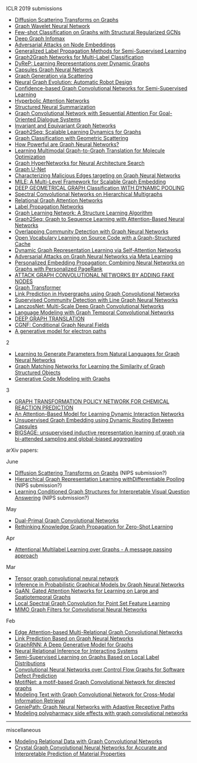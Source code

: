 ICLR 2019 submissions

- [Diffusion Scattering Transforms on Graphs](https://openreview.net/forum?id=BygqBiRcFQ)
- [Graph Wavelet Neural Network](https://openreview.net/forum?id=H1ewdiR5tQ)
- [Few-shot Classification on Graphs with Structural Regularized GCNs](https://openreview.net/forum?id=r1znKiAcY7)
- [Deep Graph Infomax](https://openreview.net/forum?id=rklz9iAcKQ)
- [Adversarial Attacks on Node Embeddings](https://openreview.net/forum?id=Sye7qoC5FQ)
- [Generalized Label Propagation Methods for Semi-Supervised Learning ](https://openreview.net/group?id=ICLR.cc/2019/Conference)
- [Graph2Graph Networks for Multi-Label Classification](https://openreview.net/pdf?id=r1xYr3C5t7)
- [DyReP: Learning Representations over Dynamic Graphs](https://openreview.net/forum?id=HyePrhR5KX)
- [Capsules Graph Neural Network](https://openreview.net/forum?id=Byl8BnRcYm)
- [Graph Generation via Scattering](https://openreview.net/forum?id=HyxSBh09t7)
- [Neural Graph Evolution: Automatic Robot Design](https://openreview.net/forum?id=BkgWHnR5tm)
- [Confidence-based Graph Convolutional Networks for Semi-Supervised Learning ](https://openreview.net/forum?id=HklUN3RcFX)
- [Hyperbolic Attention Networks](https://openreview.net/forum?id=rJxHsjRqFQ)
- [Structured Neural Summarization](https://openreview.net/forum?id=H1ersoRqtm)
- [Graph Convolutional Network with Sequential Attention For Goal-Oriented Dialogue Systems](https://openreview.net/forum?id=Skz-3j05tm)
- [Invariant and Equivariant Graph Networks](https://openreview.net/forum?id=Syx72jC9tm)
- [Graph2Seq: Scalable Learning Dynamics for Graphs](https://openreview.net/forum?id=Ske7ToC5Km)
- [Graph Classification with Geometric Scattering](https://openreview.net/forum?id=SygK6sA5tX)
- [How Powerful are Graph Neural Networks?](https://openreview.net/forum?id=ryGs6iA5Km)
- [Learning Multimodal Graph-to-Graph Translation for Molecule Optimization](https://openreview.net/forum?id=B1xJAsA5F7)
- [Graph HyperNetworks for Neural Architecture Search](https://openreview.net/forum?id=rkgW0oA9FX)
- [Graph U-Net](https://openreview.net/forum?id=HJePRoAct7)
- [Characterizing Malicious Edges targeting on Graph Neural Networks](https://openreview.net/forum?id=HJxdAoCcYX)
- [MILE: A Multi-Level Framework for Scalable Graph Embedding](https://openreview.net/forum?id=HJeKCi0qYX)
- [DEEP GEOMETRICAL GRAPH Classification WITH DYNAMIC POOLING](https://openreview.net/forum?id=Hkes0iR9KX)
- [Spectral Convolutional Networks on Hierarchical Multigraphs](https://openreview.net/forum?id=ryxsCiAqKm)
- [Relational Graph Attention Networks](https://openreview.net/forum?id=Bklzkh0qFm)
- [Label Propagation Networks](https://openreview.net/forum?id=r1g7y2RqYX)
- [Graph Learning Network: A Structure Learning Algorithm](https://openreview.net/forum?id=HylRk2A5FQ)
- [Graph2Seq: Graph to Sequence Learning with Attention-Based Neural Networks](https://openreview.net/forum?id=SkeXehR9t7)
- [Overlapping Community Detection with Graph Neural Networks](https://openreview.net/forum?id=HklQxnC5tX)
- [Open Vocabulary Learning on Source Code with a Graph-Structured Cache](https://openreview.net/forum?id=SkNSehA9FQ)
- [Dynamic Graph Representation Learning via Self-Attention Networks](https://openreview.net/forum?id=HylsgnCcFQ)
- [Adversarial Attacks on Graph Neural Networks via Meta Learning](https://openreview.net/forum?id=Bylnx209YX)
- [Personalized Embedding Propagation: Combining Neural Networks on Graphs with Personalized PageRank](https://openreview.net/forum?id=H1gL-2A9Ym)
- [ATTACK GRAPH CONVOLUTIONAL NETWORKS BY ADDING FAKE NODES](https://openreview.net/forum?id=rke8ZhCcFQ)
- [Graph Transformer](https://openreview.net/forum?id=HJei-2RcK7)
- [Link Prediction in Hypergraphs using Graph Convolutional Networks](https://openreview.net/forum?id=ryeaZhRqFm)
- [Supervised Community Detection with Line Graph Neural Networks](https://openreview.net/forum?id=H1g0Z3A9Fm)
- [LanczosNet: Multi-Scale Deep Graph Convolutional Networks](https://openreview.net/forum?id=BkedznAqKQ)
- [Language Modeling with Graph Temporal Convolutional Networks](https://openreview.net/forum?id=HJlYzhR9tm)
- [DEEP GRAPH TRANSLATION](https://openreview.net/forum?id=SJz6MnC5YQ)
- [CGNF: Conditional Graph Neural Fields](https://openreview.net/forum?id=ryxMX2R9YQ)
- [A generative model for electron paths](https://openreview.net/forum?id=r1x4BnCqKX&noteId=Byxatx75nQ)

2
- [Learning to Generate Parameters from Natural Languages for Graph Neural Networks](https://openreview.net/forum?id=SkgzYiRqtX)
- [Graph Matching Networks for Learning the Similarity of Graph Structured Objects](https://openreview.net/forum?id=S1xiOjC9F7)
- [Generative Code Modeling with Graphs](https://openreview.net/forum?id=Bke4KsA5FX)


3
- [GRAPH TRANSFORMATION POLICY NETWORK FOR CHEMICAL REACTION PREDICTION](https://openreview.net/forum?id=r1f78iAcFm)
- [An Attention-Based Model for Learning Dynamic Interaction Networks](https://openreview.net/forum?id=rJEGwo0cFX)
- [Unsupervised Graph Embedding using Dynamic Routing Between Capsules](https://openreview.net/forum?id=SkeiPsAqK7)
- [BIGSAGE: unsupervised inductive representation learning of graph via bi-attended sampling and global-biased aggregating ](https://openreview.net/forum?id=SygxYoC5FX)


arXiv papers:

June
- [Diffusion Scattering Transforms on Graphs](https://arxiv.org/abs/1806.08829) (NIPS submission?)
- [Hierarchical Graph Representation Learning withDifferentiable Pooling](https://arxiv.org/abs/1806.08804) (NIPS submission?)
- [Learning Conditioned Graph Structures for Interpretable Visual Question Answering](https://arxiv.org/abs/1806.07243) (NIPS submission?)

May
- [Dual-Primal Graph Convolutional Networks](https://arxiv.org/abs/1806.00770)
- [Rethinking Knowledge Graph Propagation for Zero-Shot Learning](https://arxiv.org/abs/1805.11724)

Apr
- [Attentional Multilabel Learning over Graphs - A message passing approach](https://arxiv.org/abs/1804.00293)

Mar
- [Tensor graph convolutional neural network](https://arxiv.org/abs/1803.10071) 
- [Inference in Probabilistic Graphical Models by Graph Neural Networks](https://arxiv.org/abs/1803.07710)
- [GaAN: Gated Attention Networks for Learning on Large and Spatiotemporal Graphs](https://arxiv.org/abs/1803.07294)
- [Local Spectral Graph Convolution for Point Set Feature Learning](https://arxiv.org/abs/1803.05827)
- [MIMO Graph Filters for Convolutional Neural Networks](https://arxiv.org/abs/1803.02247)

Feb
 - [Edge Attention-based Multi-Relational Graph Convolutional Networks](https://arxiv.org/abs/1802.04944)
 - [Link Prediction Based on Graph Neural Networks](https://arxiv.org/abs/1802.09691)
 - [GraphRNN: A Deep Generative Model for Graphs](https://arxiv.org/abs/1802.08773)
 - [Neural Relational Inference for Interacting Systems](https://arxiv.org/abs/1802.04687)
 - [Semi-Supervised Learning on Graphs Based on Local Label Distributions](https://arxiv.org/abs/1802.05563)
 - [Convolutional Neural Networks over Control Flow Graphs for Software Defect Prediction](https://arxiv.org/abs/1802.04986)
 - [MotifNet: a motif-based Graph Convolutional Network for directed graphs](https://arxiv.org/abs/1802.01572) 
 - [Modeling Text with Graph Convolutional Network for Cross-Modal Information Retrieval](https://arxiv.org/abs/1802.00985)
 - [GeniePath: Graph Neural Networks with Adaptive Receptive Paths](https://arxiv.org/abs/1802.00910)
 - [Modeling polypharmacy side effects with graph convolutional networks](https://github.com/naganandy/geometric-deep-learning-literature/blob/master/miscellaneous/decagon_2018.md)


-----------------------------------------------------------------------------------------------------------
miscellaneous
- [Modeling Relational Data with Graph Convolutional Networks](https://github.com/naganandy/geometric-deep-learning-literature/blob/master/miscellaneous/relational_gcn_arxiv17.md)
- [Crystal Graph Convolutional Neural Networks for Accurate and Interpretable Prediction of Material Properties](https://github.com/naganandy/geometric-deep-learning-literature/blob/master/miscellaneous/cgcnn_arxiv17.md)
